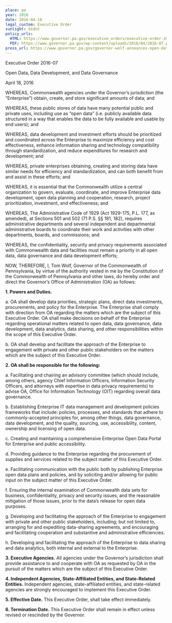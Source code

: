 ```yaml
---
place: pa
year: 2016
date: 2016-04-18
legal_custom: Executive Order
sunlight: didnt
policy_urls:
  HTML: https://www.governor.pa.gov/executive_orders/executive-order-2016-06-open-data-data-development-and-data-governance/
  PDF: https://www.governor.pa.gov/wp-content/uploads/2016/04/2016-07.pdf
press_url: https://www.governor.pa.gov/governor-wolf-announces-open-data-initiative-to-engage-citizens-in-innovative-policy-solutions/
---
```


Executive Order 2016-07

Open Data, Data Development, and Data Governance

April 18, 2016

WHEREAS, Commonwealth agencies under the Governor’s jurisdiction (the “Enterprise”) obtain, create, and store significant amounts of data; and

WHEREAS, these public stores of data have many potential public and private uses, including use as <span class="def-open"><span class="g-open-formats">“open data” (i.e. publicly available data structured in a way that enables the data to be fully available and usable by end users)</span></span>; and

<span class="g-prioritization">WHEREAS, data development and investment efforts should be prioritized and coordinated across the Enterprise to maximize efficiency and cost effectiveness, enhance information sharing and technology compatibility through standardization, and reduce expenditures for research and development</span>; and

WHEREAS, private enterprises obtaining, creating and storing data have similar needs for efficiency and standardization, and can both benefit from and assist in these efforts; and

WHEREAS, <span class="g-oversight-authority">it is essential that the Commonwealth utilize a central organization to govern, evaluate, coordinate, and improve Enterprise data development, open data planning and cooperation, research, project prioritization, investment, and effectiveness; and</span>

WHEREAS, The Administrative Code of 1929 (Act 1929-175, P.L. 177, as amended), at Sections 501 and 502 (71 P.S. §§ 181, 182), requires administrative departments and several independent and departmental administrative boards to coordinate their work and activities with other departments, boards, and commissions; and

<span class="g-sensitive-information">WHEREAS, the confidentiality, security and privacy requirements associated with Commonwealth data and facilities must remain a priority in all open data, data governance and data development efforts;</span>

NOW, THEREFORE, I, Tom Wolf, Governor of the Commonwealth of Pennsylvania, by virtue of the authority vested in me by the Constitution of the Commonwealth of Pennsylvania and other laws, do hereby order and direct the Governor’s Office of Administration (OA) as follows:

**1. Powers and Duties.**

a. OA shall develop data priorities, strategic plans, direct data investments, procurements, and policy for the Enterprise. The Enterprise shall comply with direction from OA regarding the matters which are the subject of this Executive Order. OA shall make decisions on behalf of the Enterprise regarding operational matters related to open data, data governance, data development, data analytics, data sharing, and other responsibilities within the scope of this Executive Order.

b. OA shall develop and facilitate the approach of the Enterprise to engagement with private and other public stakeholders on the matters which are the subject of this Executive Order.

**2. OA shall be responsible for the following:**

a. Facilitating and chairing an advisory committee (which should include, among others, agency Chief Information Officers, Information Security Officers, and attorneys with expertise in data privacy requirements) to advise OA, Office for Information Technology (OIT) regarding overall data governance.

b. Establishing Enterprise IT data management and development policies frameworks that include: policies, processes, and standards that adhere to commonly-accepted principles for, among other things, data governance, data development, and the quality, sourcing, use, accessibility, content, ownership and licensing of open data.

c. <span class="g-data-portals-and-websites">Creating and maintaining a comprehensive Enterprise Open Data Portal for Enterprise and public accessibility.</span>

d. Providing guidance to the Enterprise regarding the procurement of supplies and services related to the subject matter of this Executive Order.

e. Facilitating communication with the public both by publishing Enterprise open data plans and policies, and by soliciting and/or allowing for public input on the subject matter of this Executive Order.

f. <span class="g-sensitive-information">Ensuring the internal examination of Commonwealth data sets for business, confidentiality, privacy and security issues, and the reasonable mitigation of those issues, prior to the data’s release for open data purposes.</span>

g. Developing and facilitating the approach of the Enterprise to engagement with private and other public stakeholders, including; but not limited to, arranging for and expediting data-sharing agreements, and encouraging and facilitating cooperation and substantive and administrative efficiencies.

h. Developing and facilitating the approach of the Enterprise to data sharing and data analytics, both internal and external to the Enterprise.

**3. Executive Agencies.** All agencies under the Governor’s jurisdiction shall provide assistance to and cooperate with OA as requested by OA in the pursuit of the matters which are the subject of this Executive Order.

**4. Independent Agencies, State-Affiliated Entities, and State-Related Entities.** Independent agencies, state-affiliated entities, and state-related agencies are strongly encouraged to implement this Executive Order.

**5. Effective Date.** This Executive Order, shall take effect immediately.

**6. Termination Date.** This Executive Order shall remain in effect unless revised or rescinded by the Governor.
